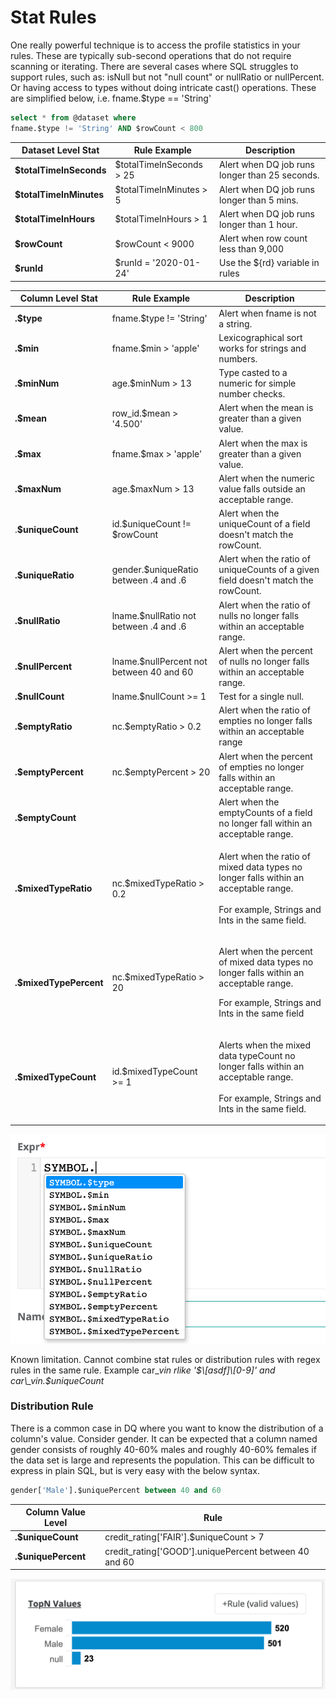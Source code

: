 # Stat Rules

One really powerful technique is to access the profile statistics in your rules. These are typically sub-second operations that do not require scanning or iterating. There are several cases where SQL struggles to support rules, such as: isNull but not "null count" or nullRatio or nullPercent. Or having access to types without doing intricate cast() operations. These are simplified below, i.e. fname.$type == 'String'

```sql
select * from @dataset where 
fname.$type != 'String' AND $rowCount < 800
```

| Dataset Level Stat      | Rule Example             | Description                                    |
| ----------------------- | ------------------------ | ---------------------------------------------- |
| **$totalTimeInSeconds** | $totalTimeInSeconds > 25 | Alert when DQ job runs longer than 25 seconds. |
| **$totalTimeInMinutes** | $totalTimeInMinutes > 5  | Alert when DQ job runs longer than 5 mins.     |
| **$totalTimeInHours**   | $totalTimeInHours > 1    | Alert when DQ job runs longer than 1 hour.     |
| **$rowCount**           | $rowCount < 9000         | Alert when row count less than 9,000           |
| **$runId**              | $runId = '2020-01-24'    | Use the ${rd} variable in rules                |

| Column Level Stat      | Rule Example                             | Description                                                                                                                                             |
| ---------------------- | ---------------------------------------- | ------------------------------------------------------------------------------------------------------------------------------------------------------- |
| **.$type**             | fname.$type != 'String'                  | Alert when fname is not a string.                                                                                                                       |
| **.$min**              | fname.$min > 'apple'                     | Lexicographical sort works for strings and numbers.                                                                                                     |
| **.$minNum**           | age.$minNum > 13                         | Type casted to a numeric for simple number checks.                                                                                                      |
| **.$mean**             | row\_id.$mean > '4.500'                  | Alert when the mean is greater than a given value.                                                                                                      |
| **.$max**              | fname.$max > 'apple'                     | Alert when the max is greater than a given value.                                                                                                       |
| **.$maxNum**           | age.$maxNum > 13                         | Alert when the numeric value falls outside an acceptable range.                                                                                         |
| .**$uniqueCount**      | id.$uniqueCount != $rowCount             | Alert when the uniqueCount of a field doesn't match the rowCount.                                                                                       |
| **.$uniqueRatio**      | gender.$uniqueRatio between .4 and .6    | Alert when the ratio of uniqueCounts of a given field doesn't match the rowCount.                                                                       |
| **.$nullRatio**        | lname.$nullRatio not between .4 and .6   | Alert when the ratio of nulls no longer falls within an acceptable range.                                                                               |
| **.$nullPercent**      | lname.$nullPercent not between 40 and 60 | Alert when the percent of nulls no longer falls within an acceptable range.                                                                             |
| **.$nullCount**        | lname.$nullCount >= 1                    | Test for a single null.                                                                                                                                 |
| **.$emptyRatio**       | nc.$emptyRatio > 0.2                     | Alert when the ratio of empties no longer falls within an acceptable range                                                                              |
| **.$emptyPercent**     | nc.$emptyPercent > 20                    | Alert when the percent of empties no longer falls within an acceptable range.                                                                           |
| **.$emptyCount**       |                                          | Alert when the emptyCounts of a field no longer fall within an acceptable range.                                                                        |
| **.$mixedTypeRatio**   | nc.$mixedTypeRatio > 0.2                 | <p>Alert when the ratio of mixed data types no longer falls within an acceptable range.<br><br>For example, Strings and Ints in the same field.</p>     |
| **.$mixedTypePercent** | nc.$mixedTypeRatio > 20                  | <p>Alert when the percent of mixed data types no longer falls within an acceptable range.<br></p><p>For example, Strings and Ints in the same field</p> |
| **.$mixedTypeCount**   | id.$mixedTypeCount >= 1                  | <p>Alerts when the mixed data typeCount no longer falls within an acceptable range.<br><br>For example, Strings and Ints in the same field.</p>         |

![](../../../../.gitbook/assets/colStatRules.png)

Known limitation. Cannot combine stat rules or distribution rules with regex rules in the same rule. Example car\__vin rlike '$\[asdf]\[0-9]' and car\_vin.$uniqueCount_

### Distribution Rule

There is a common case in DQ where you want to know the distribution of a column's value. Consider gender. It can be expected that a column named gender consists of roughly 40-60% males and roughly 40-60% females if the data set is large and represents the population. This can be difficult to express in plain SQL, but is very easy with the below syntax.

```sql
gender['Male'].$uniquePercent between 40 and 60
```

| Column Value Level  | Rule                                                    |
| ------------------- | ------------------------------------------------------- |
| **.$uniqueCount**   | credit\_rating\['FAIR'].$uniqueCount > 7                |
| **.$uniquePercent** | credit\_rating\['GOOD'].uniquePercent between 40 and 60 |

![](<../../../../.gitbook/assets/Screen Shot 2021-05-10 at 2.24.51 PM.png>)

###
